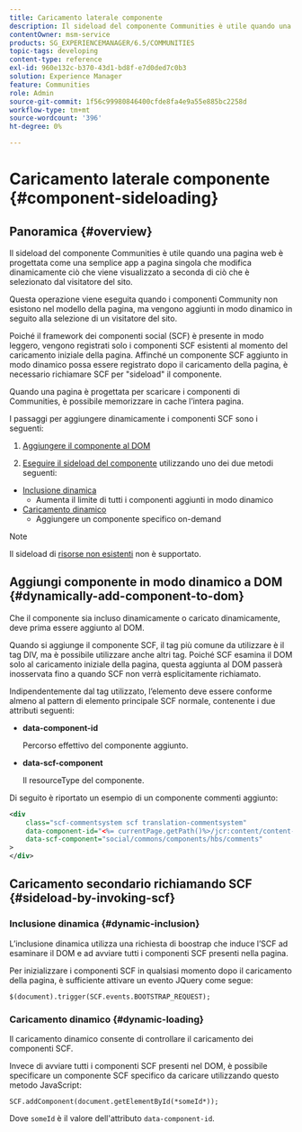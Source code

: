 ```yaml
---
title: Caricamento laterale componente
description: Il sideload del componente Communities è utile quando una pagina web è progettata come una semplice app a pagina singola che modifica dinamicamente ciò che viene visualizzato a seconda di ciò che è selezionato dal visitatore del sito
contentOwner: msm-service
products: SG_EXPERIENCEMANAGER/6.5/COMMUNITIES
topic-tags: developing
content-type: reference
exl-id: 960e132c-b370-43d1-bd8f-e7d0ded7c0b3
solution: Experience Manager
feature: Communities
role: Admin
source-git-commit: 1f56c99980846400cfde8fa4e9a55e885bc2258d
workflow-type: tm+mt
source-wordcount: '396'
ht-degree: 0%

---
```


# Caricamento laterale componente {#component-sideloading}

## Panoramica {#overview}

Il sideload del componente Communities è utile quando una pagina web è progettata come una semplice app a pagina singola che modifica dinamicamente ciò che viene visualizzato a seconda di ciò che è selezionato dal visitatore del sito.

Questa operazione viene eseguita quando i componenti Community non esistono nel modello della pagina, ma vengono aggiunti in modo dinamico in seguito alla selezione di un visitatore del sito.

Poiché il framework dei componenti social (SCF) è presente in modo leggero, vengono registrati solo i componenti SCF esistenti al momento del caricamento iniziale della pagina. Affinché un componente SCF aggiunto in modo dinamico possa essere registrato dopo il caricamento della pagina, è necessario richiamare SCF per &quot;sideload&quot; il componente.

Quando una pagina è progettata per scaricare i componenti di Communities, è possibile memorizzare in cache l’intera pagina.

I passaggi per aggiungere dinamicamente i componenti SCF sono i seguenti:

1. [Aggiungere il componente al DOM](#dynamically-add-component-to-dom)

1. [Eseguire il sideload del componente](#sideload-by-invoking-scf) utilizzando uno dei due metodi seguenti:

* [Inclusione dinamica](#dynamic-inclusion)
   * Aumenta il limite di tutti i componenti aggiunti in modo dinamico
* [Caricamento dinamico](#dynamic-loading)
   * Aggiungere un componente specifico on-demand

>[!NOTE]
>
>Il sideload di [risorse non esistenti](scf.md#add-or-include-a-communities-component) non è supportato.

## Aggiungi componente in modo dinamico a DOM {#dynamically-add-component-to-dom}

Che il componente sia incluso dinamicamente o caricato dinamicamente, deve prima essere aggiunto al DOM.

Quando si aggiunge il componente SCF, il tag più comune da utilizzare è il tag DIV, ma è possibile utilizzare anche altri tag. Poiché SCF esamina il DOM solo al caricamento iniziale della pagina, questa aggiunta al DOM passerà inosservata fino a quando SCF non verrà esplicitamente richiamato.

Indipendentemente dal tag utilizzato, l’elemento deve essere conforme almeno al pattern di elemento principale SCF normale, contenente i due attributi seguenti:

* **data-component-id**

  Percorso effettivo del componente aggiunto.

* **data-scf-component**

  Il resourceType del componente.

Di seguito è riportato un esempio di un componente commenti aggiunto:

```xml
<div
    class="scf-commentsystem scf translation-commentsystem"
    data-component-id="<%= currentPage.getPath()%>/jcr:content/content-left/comments"
    data-scf-component="social/commons/components/hbs/comments"
>
</div>
```

## Caricamento secondario richiamando SCF {#sideload-by-invoking-scf}

### Inclusione dinamica {#dynamic-inclusion}

L’inclusione dinamica utilizza una richiesta di boostrap che induce l’SCF ad esaminare il DOM e ad avviare tutti i componenti SCF presenti nella pagina.

Per inizializzare i componenti SCF in qualsiasi momento dopo il caricamento della pagina, è sufficiente attivare un evento JQuery come segue:

`$(document).trigger(SCF.events.BOOTSTRAP_REQUEST);`

### Caricamento dinamico {#dynamic-loading}

Il caricamento dinamico consente di controllare il caricamento dei componenti SCF.

Invece di avviare tutti i componenti SCF presenti nel DOM, è possibile specificare un componente SCF specifico da caricare utilizzando questo metodo JavaScript:

`SCF.addComponent(document.getElementById(*someId*));`

Dove `someId` è il valore dell&#39;attributo `data-component-id`.
